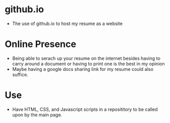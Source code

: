 # github.io
- The use of github.io to host my resume as a website
# Online Presence
- Being able to serach up your resume on the internet besides having to carry around a document or having to print one is the best in my opinion
- Maybe having a google docs sharing link for my resume could also suffice.
# Use
- Have HTML, CSS, and Javascript scripts in a reposititory to be called upon by the main page.
